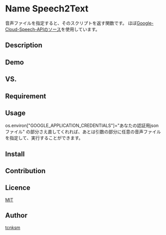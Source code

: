 Name Speech2Text
====

音声ファイルを指定すると、そのスクリプトを返す関数です。
ほぼ[Google-Cloud-Speech-APIのソース](https://github.com/GoogleCloudPlatform/python-docs-samples/tree/master/speech/cloud-client)を使用しています。

## Description

## Demo

## VS. 

## Requirement

## Usage
os.environ["GOOGLE_APPLICATION_CREDENTIALS"]="あなたの認証用jsonファイル"
の部分さえ直してくれれば、あとは引数の部分に任意の音声ファイルを指定して、実行することができます。

## Install

## Contribution

## Licence

[MIT](https://github.com/tcnksm/tool/blob/master/LICENCE)

## Author

[tcnksm](https://github.com/tcnksm)
